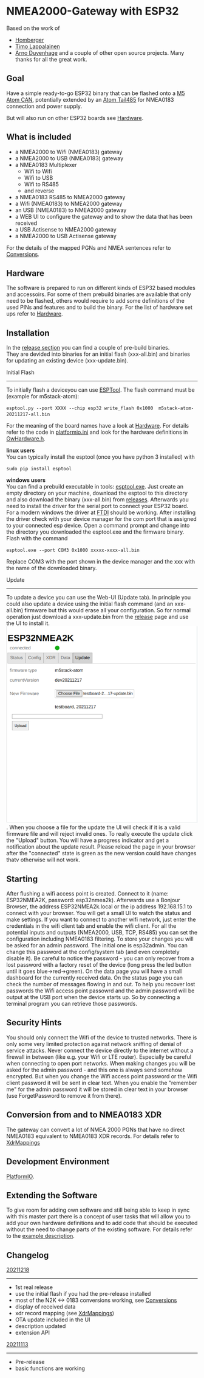 NMEA2000-Gateway with ESP32
===========================

Based on the work of 
* [Homberger](https://github.com/AK-Homberger/NMEA2000WifiGateway-with-ESP32) 
* [Timo Lappalainen](https://github.com/ttlappalainen/NMEA2000)
* [Arno Duvenhage](https://github.com/aduvenhage/ais-decoder)
and a couple of other open source projects.
Many thanks for all the great work.

Goal
----
Have a simple ready-to-go ESP32 binary that can be flashed onto a [M5 Atom CAN](https://docs.m5stack.com/en/atom/atom_can), potentially extended by an [Atom Tail485](https://shop.m5stack.com/collections/atom-series/products/atom-tail485?variant=32169041559642) for NMEA0183 connection and power supply.

But will also run on other ESP32 boards see [Hardware](doc/Hardware.md).

What is included
----------------------------------
* a NMEA2000 to Wifi (NMEA0183) gateway
* a NMEA2000 to USB (NMEA0183) gateway
* a NMEA0183 Multiplexer 
  * Wifi to Wifi
  * Wifi to USB
  * Wifi to RS485
  * and reverse
* a NMEA0183 RS485 to NMEA2000 gateway
* a Wifi (NMEA0183) to NMEA2000 gateway
* an USB (NMEA0183) to NMEA2000 gateway
* a WEB UI to configure the gateway and to show the data that has been received
* a USB Actisense to NMEA2000 gateway
* a NMEA2000 to USB Actisense gateway

For the details of the mapped PGNs and NMEA sentences refer to [Conversions](doc/Conversions.pdf).

Hardware
--------
The software is prepared to run on different kinds of ESP32 based modules and accessoirs. For some of them prebuild binaries are available that only need to be flashed, others would require to add some definitions of the used PINs and features and to build the binary.
For the list of hardware set ups refer to [Hardware](doc/Hardware.md).


Installation
------------
In the [release section](../../releases) you can find a couple of pre-build binaries.<br>
They are devided into binaries for an initial flash (xxx-all.bin) and binaries for updating an existing device (xxx-update.bin).

Initial Flash
*************
To initially flash a deviceyou can use [ESPTool](https://github.com/espressif/esptool).
The flash command must be (example for m5stack-atom):

```
esptool.py --port XXXX --chip esp32 write_flash 0x1000  m5stack-atom-20211217-all.bin
```
For the meaning of the board names have a look at [Hardware](doc/Hardware.md). For details refer to the code in [platformio.ini](platformio.ini) and look for the hardware definitions in [GwHardware.h](lib/hardware/GwHardware.h).

__linux users__<br>
You can typically install the esptool (once you have python 3 installed) with
```
sudo pip install esptool
```
__windows users__<br> 
You can find a prebuild executable in tools: [esptool.exe](tools/esptool.exe).
Just create an empty directory on your machine, download the esptool to this directory and also download the binary (xxx-all.bin) from [releases](../../releases).
Afterwards you need to install the driver for the serial port to connect your ESP32 board. For a modern windows the driver at [FTDI](https://ftdichip.com/drivers/d2xx-drivers/) should be working.
After installing the driver check with your device manager for the com port that is assigned to your connected esp device.
Open a command prompt and change into the directory you downloaded the esptool.exe and the firmware binary.
Flash with the command
```
esptool.exe --port COM3 0x1000 xxxxx-xxxx-all.bin
```
Replace COM3 with the port shown in the device manager and the xxx with the name of the downloaded binary.


Update
******
To update a device you can use the Web-UI (Update tab). In principle you could also update a device using the initial flash command (and an xxx-all.bin) firmware but this would erase all your configuration.
So for normal operation just download a xxx-update.bin from the [release](../../releases) page and use the UI to install it.
![install](doc/ota-ok1.png).
When you choose a file for the update the UI will check if it is a valid firmware file and will reject invalid ones.
To really execute the update click the "Upload" button. You will have a progress indicator and get a notification about the update result.
Please reload the page in your browser after the "connected" state is green as the new version could have changes thatv otherwise will not work.

Starting
---------
After flushing a wifi access point is created. Connect to it (name: ESP32NMEA2K, password: esp32nmea2k).
Afterwards use a Bonjour Browser, the address ESP32NMEA2k.local or the ip address 192.168.15.1 to connect with your browser.
You will get a small UI to watch the status and make settings.
If you want to connect to another wifi network, just enter the credentials in the wifi client tab and enable the wifi client.
For all the potential inputs and outputs (NMEA2000, USB, TCP, RS485) you can set the configuration including NMEA0183 filtering.
To store your changes you will be asked for an admin password. The initial one is esp32admin. You can change this password at the config/system tab (and even completely disable it).
Be careful to notice the password - you can only recover from a lost password with a factory reset of the device (long press the led button until it goes blue->red->green).
On the data page you will have a small dashboard for the currently received data.
On the status page you can check the number of messages flowing in and out.
To help you recover lost passwords the Wifi access point passowrd and the admin password will be output at the USB port when the device starts up. So by connecting a terminal program you can retrieve those passwords.

Security Hints
--------------
You should only connect the Wifi of the device to trusted networks. There is only some very limited protection against network sniffing of denial of service attacks. Never connect the device directly to the internet without a firewall in between (like e.g. your Wifi or LTE router). Especially be careful when connecting to open port networks.
When making changes you will be asked for the admin password - and this one is always send somehow encrypted. But when you change the Wifi access point password or the Wifi client password it will be sent in clear text.
When you enable the "remember me" for the admin password it will be stored in clear text in your browser (use ForgetPassword to remove it from there).

Conversion from and to NMEA0183 XDR
-----------------------------------
The gateway can convert a lot of NMEA 2000 PGNs that have no direct NMEA0183 equivalent to NMEA0183 XDR records. For details refer to [XdrMappings](doc/XdrMappings.md)

Development Environment
-----------------------
[PlatformIO](https://platformio.org/).


Extending the Software
----------------------
To give room for adding own software and still being able to keep in sync with this master part there is a concept of user tasks that will allow you to add your own hardware definitions and to add code that should be executed without the need to change parts of the existing software.
For details refer to the [example description](lib/exampletask/Readme.md).

Changelog
---------
[20211218](../../releases/tag/20211218)
********
* 1st real release
* use the initial flash if you had the pre-release installed
* most of the N2K <-> 0183 conversions working, see [Conversions](doc/Conversions.pdf)
* display of received data
* xdr record mapping (see [XdrMappings](doc/XdrMappings.md))
* OTA update included in the UI
* description updated
* extension API

[20211113](../../releases/tag/20211113)
********
* Pre-release
* basic functions are working


